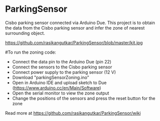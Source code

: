# ParkingSensor
Cisbo parking sensor connected via Arduino Due.
This project is to obtain the data from the Cisbo parking sensor and infer the zone of nearest surrounding object.

https://github.com/rasikangutkar/ParkingSensor/blob/master/kit.jpg

#To run the zoning code:
  - Connect the data pin to the Arduino Due (pin 22)
  - Connect the sensors to the Cisbo parking sensor
  - Connect power supply to the parking sensor (12 V)
  - Download "parkingSensorZoning.ino"
  - Open in Arduino IDE and upload sketch to Due (https://www.arduino.cc/en/Main/Software)
  - Open the serial monitor to view the zone output
  - Change the positions of the sensors and press the reset button for the zone

Read more at https://github.com/rasikangutkar/ParkingSensor/wiki
